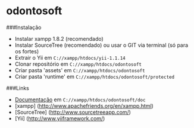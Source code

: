 odontosoft
==========
###Instalação

* Instalar xampp 1.8.2 (recomendado)
* Instalar SourceTree (recomendado) ou usar o GIT via terminal (só para os fortes)
* Extrair o Yii em `C://xampp/htdocs/yii-1.1.14`
* Clonar repositório em `C://xampp/htdocs/odontosoft`
* Criar pasta 'assets' em `C://xampp/htdocs/odontosoft`
* Criar pasta 'runtime' em `C://xampp/htdocs/odontosoft/protected`

###Links

* [Documentação](https://github.com/dallrigo/odontosoft/tree/master/doc) em `C://xampp/htdocs/odontosoft/doc`
* [xampp] (http://www.apachefriends.org/en/xampp.html)
* [SourceTree] (http://www.sourcetreeapp.com/)
* [Yii] (http://www.yiiframework.com/)
